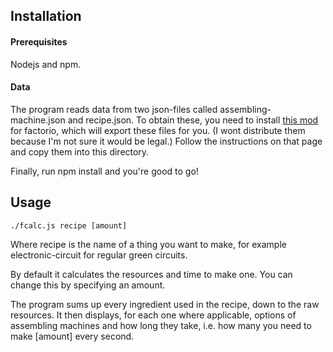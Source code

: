 ## Installation
#### Prerequisites
Nodejs and npm.

#### Data
The program reads data from two json-files called assembling-machine.json and recipe.json.
To obtain these, you need to install [this mod](https://mods.factorio.com/mod/recipelister) 
for factorio, which will export these files for you.
(I wont distribute them because I'm not sure it would be legal.)
Follow the instructions on that page and copy them into this directory.

Finally, run 
    npm install
and you're good to go!


## Usage
    ./fcalc.js recipe [amount]

Where recipe is the name of a thing you want to make, for example electronic-circuit for 
regular green circuits.

By default it calculates the resources and time to make one. 
You can change this by specifying an amount.

The program sums up every ingredient used in the recipe, down to the raw resources.
It then displays, for each one where applicable, options of assembling machines and how long they take, i.e.
how many you need to make [amount] every second.
